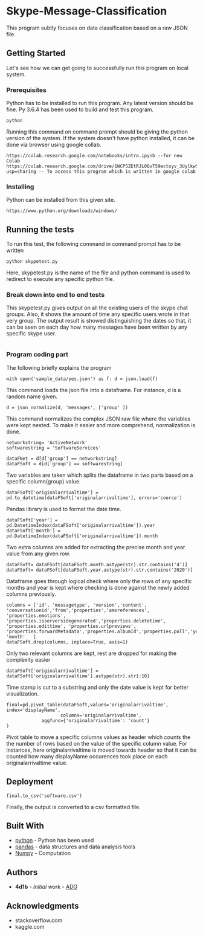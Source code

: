 # Skype-Message-Classification


This program subtly focuses on data classification based on a raw JSON file.

## Getting Started

Let's see how we can get going to successfully run this program on local system.

### Prerequisites

Python has to be installed to run this program. Any latest version should be fine. Py 3.6.4 has been used to build and test this program.

```
python
```
Running this command on command prompt should be giving the python version of the system. If the system doesn't have python installed, it can be done via browser using google collab. 

```
https://colab.research.google.com/notebooks/intro.ipynb --for new Colab
https://colab.research.google.com/drive/1WCP5ZEtRJL0QvT59ectoyv_3Uylkw5RJ?usp=sharing -- To access this program which is written in google colab
```

### Installing

Python can be installed from this given site.

```
https://www.python.org/downloads/windows/
```



## Running the tests

To run this test, the following command in command prompt has to be written

```
python skypetest.py 
```

Here, skypetest.py is the name of the file and python command is used to redirect to execute any specific python file.


### Break down into end to end tests

This skypetest.py gives output on all the existing users of the skype chat groups. Also, it shows the amount of time any specific users wrote in that very group. The output result is showed distinguishing the dates so that, it can be seen on each day how many messages have been written by any specific skype user.

```

```

### Program coding part

The following briefly explains the program


```
with open('sample_data/yes.json') as f: d = json.load(f)
```
This command loads the json file into a dataframe. For instance, d is a random name given.

```
d = json_normalize(d, 'messages', ['group' ])
```
This command normalizes the complex JSON raw file where the variables were kept nested. To make it easier and more comprehend, normalization is done.

```
networkstring= 'ActiveNetwork'
softwarestring = 'SoftwareServices'

dataFNet = d[d['group'] == networkstring]
dataFSoft = d[d['group'] == softwarestring]
```
Two variables are taken which splits the dataframe in two parts based on a specific column(group) value. 


```
dataFSoft['originalarrivaltime'] = pd.to_datetime(dataFSoft['originalarrivaltime'], errors='coerce')
```
Pandas library is used to format the date time.

```
dataFSoft['year'] = pd.DatetimeIndex(dataFSoft['originalarrivaltime']).year
dataFSoft['month'] = pd.DatetimeIndex(dataFSoft['originalarrivaltime']).month
```
Two extra columns are added for extracting the precise month and year value from any given row.

```
dataFSoft= dataFSoft[dataFSoft.month.astype(str).str.contains('4')] 
dataFSoft= dataFSoft[dataFSoft.year.astype(str).str.contains('2020')] 
```
Dataframe goes through logical check where only the rows of any specific months and year is kept where checking is done against the newly added columns previously.

```
columns = ['id', 'messagetype', 'version','content', 'conversationid','from','properties','amsreferences', 'properties.emotions',  'properties.isserversidegenerated','properties.deletetime', 'properties.edittime', 'properties.urlpreviews', 'properties.forwardMetadata','properties.albumId','properties.poll','year', 'month'   ]
dataFSoft.drop(columns, inplace=True, axis=1)
```
Only two relevant columns are kept, rest are dropped for making the complexity easier

```
dataFSoft['originalarrivaltime'] = dataFSoft['originalarrivaltime'].astype(str).str[:10]
```
Time stamp is cut to a substring and only the date value is kept for better visualization.

```
final=pd.pivot_table(dataFSoft,values='originalarrivaltime', index='displayName', 
                    columns='originalarrivaltime',
             aggfunc={'originalarrivaltime': 'count'}
)
```
Pivot table to move a specific columns values as header which counts the the number of rows based on the value of the specific column value. For instances, here originalarrivaltime is moved towards header so that it can be counted how many displayName occurences took place on each originalarrivaltime value.



## Deployment

```
final.to_csv('software.csv')
```
Finally, the output is converted to a csv formatted file.


## Built With

* [python](https://docs.python.org/3/) - Python has been used
* [pandas](https://pandas.pydata.org/docs/) - data structures and data analysis tools 
* [Numpy](https://numpy.org/) - Computation



 

## Authors

* **4d1b** - *Initial work* - [ADG](https://github.com/4d1b)




## Acknowledgments

* stackoverflow.com
* kaggle.com


